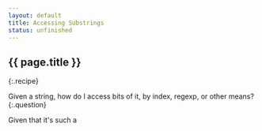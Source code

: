 ```yaml
---
layout: default
title: Accessing Substrings
status: unfinished
---
```


## {{ page.title }}
{:.recipe}

Given a string, how do I access bits of it, by index, regexp, or other means?
{:.question}

Given that it's such a 


